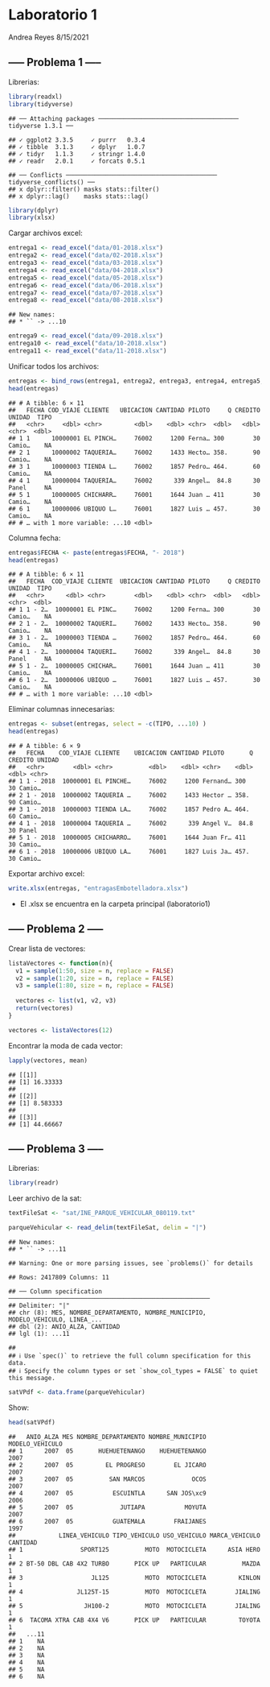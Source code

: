 Laboratorio 1
================
Andrea Reyes
8/15/2021

## —– Problema 1 —–

Librerias:

``` r
library(readxl)
library(tidyverse)
```

    ## ── Attaching packages ─────────────────────────────────────── tidyverse 1.3.1 ──

    ## ✓ ggplot2 3.3.5     ✓ purrr   0.3.4
    ## ✓ tibble  3.1.3     ✓ dplyr   1.0.7
    ## ✓ tidyr   1.1.3     ✓ stringr 1.4.0
    ## ✓ readr   2.0.1     ✓ forcats 0.5.1

    ## ── Conflicts ────────────────────────────────────────── tidyverse_conflicts() ──
    ## x dplyr::filter() masks stats::filter()
    ## x dplyr::lag()    masks stats::lag()

``` r
library(dplyr)
library(xlsx)
```

Cargar archivos excel:

``` r
entrega1 <- read_excel("data/01-2018.xlsx")
entrega2 <- read_excel("data/02-2018.xlsx")
entrega3 <- read_excel("data/03-2018.xlsx")
entrega4 <- read_excel("data/04-2018.xlsx")
entrega5 <- read_excel("data/05-2018.xlsx")
entrega6 <- read_excel("data/06-2018.xlsx")
entrega7 <- read_excel("data/07-2018.xlsx")
entrega8 <- read_excel("data/08-2018.xlsx")
```

    ## New names:
    ## * `` -> ...10

``` r
entrega9 <- read_excel("data/09-2018.xlsx")
entrega10 <- read_excel("data/10-2018.xlsx")
entrega11 <- read_excel("data/11-2018.xlsx")
```

Unificar todos los archivos:

``` r
entregas <- bind_rows(entrega1, entrega2, entrega3, entrega4, entrega5, entrega6, entrega7, entrega8, entrega9, entrega10, entrega11, .id = "FECHA")
head(entregas)
```

    ## # A tibble: 6 × 11
    ##   FECHA COD_VIAJE CLIENTE   UBICACION CANTIDAD PILOTO     Q CREDITO UNIDAD  TIPO
    ##   <chr>     <dbl> <chr>         <dbl>    <dbl> <chr>  <dbl>   <dbl> <chr>  <dbl>
    ## 1 1      10000001 EL PINCH…     76002     1200 Ferna… 300        30 Camio…    NA
    ## 2 1      10000002 TAQUERIA…     76002     1433 Hecto… 358.       90 Camio…    NA
    ## 3 1      10000003 TIENDA L…     76002     1857 Pedro… 464.       60 Camio…    NA
    ## 4 1      10000004 TAQUERIA…     76002      339 Angel…  84.8      30 Panel     NA
    ## 5 1      10000005 CHICHARR…     76001     1644 Juan … 411        30 Camio…    NA
    ## 6 1      10000006 UBIQUO L…     76001     1827 Luis … 457.       30 Camio…    NA
    ## # … with 1 more variable: ...10 <dbl>

Columna fecha:

``` r
entregas$FECHA <- paste(entregas$FECHA, "- 2018")
head(entregas)
```

    ## # A tibble: 6 × 11
    ##   FECHA  COD_VIAJE CLIENTE  UBICACION CANTIDAD PILOTO     Q CREDITO UNIDAD  TIPO
    ##   <chr>      <dbl> <chr>        <dbl>    <dbl> <chr>  <dbl>   <dbl> <chr>  <dbl>
    ## 1 1 - 2…  10000001 EL PINC…     76002     1200 Ferna… 300        30 Camio…    NA
    ## 2 1 - 2…  10000002 TAQUERI…     76002     1433 Hecto… 358.       90 Camio…    NA
    ## 3 1 - 2…  10000003 TIENDA …     76002     1857 Pedro… 464.       60 Camio…    NA
    ## 4 1 - 2…  10000004 TAQUERI…     76002      339 Angel…  84.8      30 Panel     NA
    ## 5 1 - 2…  10000005 CHICHAR…     76001     1644 Juan … 411        30 Camio…    NA
    ## 6 1 - 2…  10000006 UBIQUO …     76001     1827 Luis … 457.       30 Camio…    NA
    ## # … with 1 more variable: ...10 <dbl>

Eliminar columnas innecesarias:

``` r
entregas <- subset(entregas, select = -c(TIPO, ...10) )
head(entregas)
```

    ## # A tibble: 6 × 9
    ##   FECHA    COD_VIAJE CLIENTE    UBICACION CANTIDAD PILOTO       Q CREDITO UNIDAD
    ##   <chr>        <dbl> <chr>          <dbl>    <dbl> <chr>    <dbl>   <dbl> <chr> 
    ## 1 1 - 2018  10000001 EL PINCHE…     76002     1200 Fernand… 300        30 Camio…
    ## 2 1 - 2018  10000002 TAQUERIA …     76002     1433 Hector … 358.       90 Camio…
    ## 3 1 - 2018  10000003 TIENDA LA…     76002     1857 Pedro A… 464.       60 Camio…
    ## 4 1 - 2018  10000004 TAQUERIA …     76002      339 Angel V…  84.8      30 Panel 
    ## 5 1 - 2018  10000005 CHICHARRO…     76001     1644 Juan Fr… 411        30 Camio…
    ## 6 1 - 2018  10000006 UBIQUO LA…     76001     1827 Luis Ja… 457.       30 Camio…

Exportar archivo excel:

``` r
write.xlsx(entregas, "entragasEmbotelladora.xlsx")
```

-   El .xlsx se encuentra en la carpeta principal (laboratorio1)

## —– Problema 2 —–

Crear lista de vectores:

``` r
listaVectores <- function(n){
  v1 = sample(1:50, size = n, replace = FALSE)
  v2 = sample(1:20, size = n, replace = FALSE)
  v3 = sample(1:80, size = n, replace = FALSE)
  
  vectores <- list(v1, v2, v3)
  return(vectores)
}

vectores <- listaVectores(12)
```

Encontrar la moda de cada vector:

``` r
lapply(vectores, mean)
```

    ## [[1]]
    ## [1] 16.33333
    ## 
    ## [[2]]
    ## [1] 8.583333
    ## 
    ## [[3]]
    ## [1] 44.66667

## —– Problema 3 —–

Librerias:

``` r
library(readr)
```

Leer archivo de la sat:

``` r
textFileSat <- "sat/INE_PARQUE_VEHICULAR_080119.txt"

parqueVehicular <- read_delim(textFileSat, delim = "|")
```

    ## New names:
    ## * `` -> ...11

    ## Warning: One or more parsing issues, see `problems()` for details

    ## Rows: 2417809 Columns: 11

    ## ── Column specification ────────────────────────────────────────────────────────
    ## Delimiter: "|"
    ## chr (8): MES, NOMBRE_DEPARTAMENTO, NOMBRE_MUNICIPIO, MODELO_VEHICULO, LINEA_...
    ## dbl (2): ANIO_ALZA, CANTIDAD
    ## lgl (1): ...11

    ## 
    ## ℹ Use `spec()` to retrieve the full column specification for this data.
    ## ℹ Specify the column types or set `show_col_types = FALSE` to quiet this message.

``` r
satVPdf <- data.frame(parqueVehicular)
```

Show:

``` r
head(satVPdf)
```

    ##   ANIO_ALZA MES NOMBRE_DEPARTAMENTO NOMBRE_MUNICIPIO MODELO_VEHICULO
    ## 1      2007  05       HUEHUETENANGO    HUEHUETENANGO            2007
    ## 2      2007  05         EL PROGRESO        EL JICARO            2007
    ## 3      2007  05          SAN MARCOS             OCOS            2007
    ## 4      2007  05           ESCUINTLA      SAN JOS\xc9            2006
    ## 5      2007  05             JUTIAPA           MOYUTA            2007
    ## 6      2007  05           GUATEMALA        FRAIJANES            1997
    ##            LINEA_VEHICULO TIPO_VEHICULO USO_VEHICULO MARCA_VEHICULO CANTIDAD
    ## 1                SPORT125          MOTO  MOTOCICLETA      ASIA HERO        1
    ## 2 BT-50 DBL CAB 4X2 TURBO       PICK UP   PARTICULAR          MAZDA        1
    ## 3                   JL125          MOTO  MOTOCICLETA         KINLON        1
    ## 4               JL125T-15          MOTO  MOTOCICLETA        JIALING        1
    ## 5                 JH100-2          MOTO  MOTOCICLETA        JIALING        1
    ## 6  TACOMA XTRA CAB 4X4 V6       PICK UP   PARTICULAR         TOYOTA        1
    ##   ...11
    ## 1    NA
    ## 2    NA
    ## 3    NA
    ## 4    NA
    ## 5    NA
    ## 6    NA
